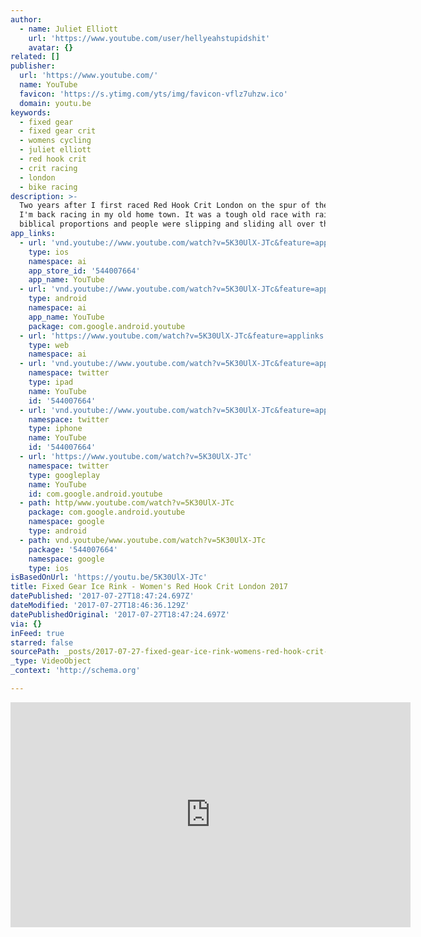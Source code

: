 ```yaml
---
author:
  - name: Juliet Elliott
    url: 'https://www.youtube.com/user/hellyeahstupidshit'
    avatar: {}
related: []
publisher:
  url: 'https://www.youtube.com/'
  name: YouTube
  favicon: 'https://s.ytimg.com/yts/img/favicon-vflz7uhzw.ico'
  domain: youtu.be
keywords:
  - fixed gear
  - fixed gear crit
  - womens cycling
  - juliet elliott
  - red hook crit
  - crit racing
  - london
  - bike racing
description: >-
  Two years after I first raced Red Hook Crit London on the spur of the moment,
  I'm back racing in my old home town. It was a tough old race with rain of
  biblical proportions and people were slipping and sliding all over the place.
app_links:
  - url: 'vnd.youtube://www.youtube.com/watch?v=5K30UlX-JTc&feature=applinks'
    type: ios
    namespace: ai
    app_store_id: '544007664'
    app_name: YouTube
  - url: 'vnd.youtube://www.youtube.com/watch?v=5K30UlX-JTc&feature=applinks'
    type: android
    namespace: ai
    app_name: YouTube
    package: com.google.android.youtube
  - url: 'https://www.youtube.com/watch?v=5K30UlX-JTc&feature=applinks'
    type: web
    namespace: ai
  - url: 'vnd.youtube://www.youtube.com/watch?v=5K30UlX-JTc&feature=applinks'
    namespace: twitter
    type: ipad
    name: YouTube
    id: '544007664'
  - url: 'vnd.youtube://www.youtube.com/watch?v=5K30UlX-JTc&feature=applinks'
    namespace: twitter
    type: iphone
    name: YouTube
    id: '544007664'
  - url: 'https://www.youtube.com/watch?v=5K30UlX-JTc'
    namespace: twitter
    type: googleplay
    name: YouTube
    id: com.google.android.youtube
  - path: http/www.youtube.com/watch?v=5K30UlX-JTc
    package: com.google.android.youtube
    namespace: google
    type: android
  - path: vnd.youtube/www.youtube.com/watch?v=5K30UlX-JTc
    package: '544007664'
    namespace: google
    type: ios
isBasedOnUrl: 'https://youtu.be/5K30UlX-JTc'
title: Fixed Gear Ice Rink - Women's Red Hook Crit London 2017
datePublished: '2017-07-27T18:47:24.697Z'
dateModified: '2017-07-27T18:46:36.129Z'
datePublishedOriginal: '2017-07-27T18:47:24.697Z'
via: {}
inFeed: true
starred: false
sourcePath: _posts/2017-07-27-fixed-gear-ice-rink-womens-red-hook-crit-london-2017.md
_type: VideoObject
_context: 'http://schema.org'

---
```

<iframe src="https://cdn.embedly.com/widgets/media.html?src=https%3A%2F%2Fwww.youtube.com%2Fembed%2F5K30UlX-JTc%3Ffeature%3Doembed&amp;url=http%3A%2F%2Fwww.youtube.com%2Fwatch%3Fv%3D5K30UlX-JTc&amp;image=https%3A%2F%2Fi.ytimg.com%2Fvi%2F5K30UlX-JTc%2Fhqdefault.jpg&amp;key=a715cf41cc93453ca338d350cd26f87b&amp;type=text%2Fhtml&amp;schema=youtube" width="640" height="360" scrolling="no" frameborder="0" allowfullscreen="" style=""></iframe>